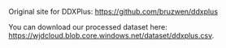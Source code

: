 Original site for DDXPlus: https://github.com/bruzwen/ddxplus

You can download our processed dataset here: https://wjdcloud.blob.core.windows.net/dataset/ddxplus.csv.